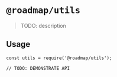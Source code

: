 # `@roadmap/utils`

> TODO: description

## Usage

```
const utils = require('@roadmap/utils');

// TODO: DEMONSTRATE API
```
